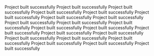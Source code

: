 Project built successfully
Project built successfully
Project built successfully
Project built successfully
Project built successfully
Project built successfully
Project built successfully
Project built successfully
Project built successfully
Project built successfully
Project built successfully
Project built successfully
Project built successfully
Project built successfully
Project built successfully
Project built successfully
Project built successfully
Project built successfully
Project built successfully
Project built successfully
Project built successfully
Project built successfully
